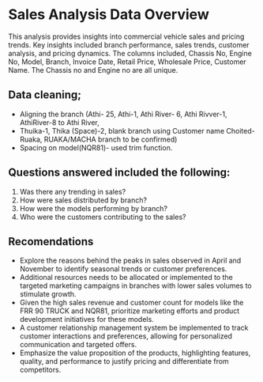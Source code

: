 # Sales Analysis Data Overview
This analysis provides insights into commercial vehicle sales and pricing trends.
Key insights included branch performance, sales trends, customer analysis, and pricing dynamics.
The columns included, Chassis No, Engine No, Model, Branch, Invoice Date, Retail Price, Wholesale Price, Customer Name.
The Chassis no and Engine no are all unique.

## Data cleaning;
- Aligning the branch (Athi- 25, Athi-1, Athi River- 6, Athi Rivver-1, AthiRiver-8 to Athi River, 
- Thuika-1, Thika (Space)-2,  blank branch using Customer name Choited- Ruaka, RUAKA/MACHA branch to be confirmed)
- Spacing on model(NQR81)- used trim function.

## Questions answered included the following:
1. Was there any trending in sales?
2. How were sales distributed by branch?
3. How were the models performing by branch?
4. Who were the customers contributing to the sales?
## Recomendations
- Explore the reasons behind the peaks in sales observed in April and November to identify seasonal trends or customer preferences.
- Additional resources needs to be allocated or implemented to the targeted marketing campaigns in branches with lower sales volumes to stimulate  growth.
- Given the high sales revenue and customer count for models like the FRR 90 TRUCK and NQR81, prioritize marketing efforts and product development initiatives for these models.
- A customer relationship management system be implemented to track customer interactions and preferences, allowing for personalized communication and targeted offers.
- Emphasize the value proposition of the products, highlighting features, quality, and performance to justify pricing and differentiate from competitors.

